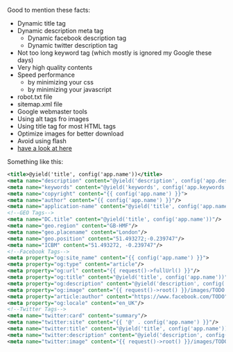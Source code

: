 Good to mention these facts:

*   Dynamic title tag
*   Dynamic description meta tag
    *   Dynamic facebook description tag
    *   Dynamic twitter description tag
*   Not too long keyword tag (which mostly is ignored my Google these days)
*   Very high quality contents
*   Speed performance
    *   by minimizing your css
    *   by minimizing your javascript
*   robot.txt file
*   sitemap.xml file
*   Google webmaster tools
*   Using alt tags fro images
*   Using title tag for most HTML tags
*   Optimize images for better download
*   Avoid using flash
*   [have a look at here](https://support.google.com/webmasters/topic/6001981?hl=en&ref_topic=3309300)

Something like this:

```xml
<title>@yield('title', config('app.name'))</title>
<meta name="description" content="@yield('description', config('app.description'))"/>
<meta name="keywords" content="@yield('keywords', config('app.keywords'))"/>
<meta name="copyright" content="{{ config('app.name') }}">
<meta name="author" content="{{ config('app.name') }}"/>
<meta name="application-name" content="@yield('title', config('app.name'))">
<!--GEO Tags-->
<meta name="DC.title" content="@yield('title', config('app.name'))"/>
<meta name="geo.region" content="GB-HMF"/>
<meta name="geo.placename" content="London"/>
<meta name="geo.position" content="51.493272;-0.239747"/>
<meta name="ICBM" content="51.493272, -0.239747"/>
<!--Facebook Tags-->
<meta property="og:site_name" content="{{ config('app.name') }}">
<meta property="og:type" content="article"/>
<meta property="og:url" content="{{ request()->fullUrl() }}"/>
<meta property="og:title" content="@yield('title', config('app.name'))"/>
<meta property="og:description" content="@yield('description', config('app.description'))"/>
<meta property="og:image" content="{{ request()->root() }}/images/TODO.png"/>
<meta property="article:author" content="https://www.facebook.com/TODO"/>
<meta property="og:locale" content="en_UK"/>
<!--Twitter Tags-->
<meta name="twitter:card" content="summary"/>
<meta name="twitter:site" content="{{ '@' . config('app.name') }}"/>
<meta name="twitter:title" content="@yield('title', config('app.name'))"/>
<meta name="twitter:description" content="@yield('description', config('app.description'))"/>
<meta name="twitter:image" content="{{ request()->root() }}/images/TODO.png"/>
